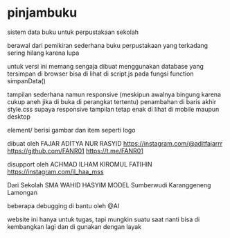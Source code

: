 # pinjambuku
sistem data buku untuk perpustakaan sekolah

berawal dari pemikiran sederhana
buku perpustakaan yang terkadang sering hilang karena lupa


untuk versi ini memang sengaja dibuat menggunakan database yang tersimpan di browser
bisa di lihat di script.js pada fungsi  function simpanData()


tampilan sederhana namun responsive
(meskipun awalnya bingung karena cukup aneh jika di buka di perangkat tertentu)
penambahan di baris akhir style.css supaya responsive
tampilan tetap enak di lihat di mobile maupun desktop


element/   berisi gambar dan item seperti logo


dibuat oleh FAJAR ADITYA NUR RASYID
https://instagram.com/@aditfajarrr
https://github.com/FANR01
https://t.me/FANR01



disupport oleh ACHMAD ILHAM KIROMUL FATIHIN
https://instagram.com/il_haa_mss

Dari Sekolah SMA WAHID HASYIM MODEL
Sumberwudi Karanggeneng Lamongan


beberapa debugging di bantu oleh @AI

website ini hanya untuk tugas, tapi mungkin suatu saat nanti bisa di kembangkan lagi dan di gunakan dengan layak
